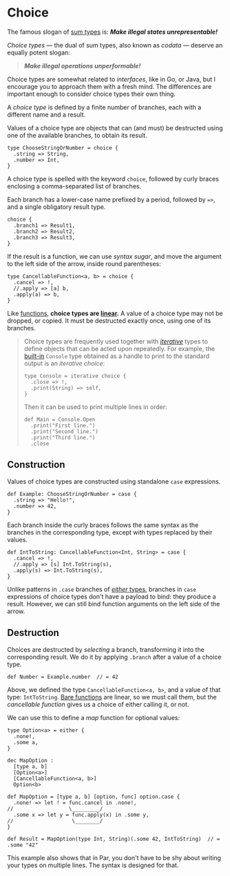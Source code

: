 # Choice

The famous slogan of [sum types](./either.md) is: **_Make illegal states unrepresentable!_**

_Choice types_ — the dual of sum types, also known as _codata_ — deserve an equally potent
slogan:

> **_Make illegal operations unperformable!_**

Choice types are somewhat related to _interfaces_, like in Go, or Java, but I encourage you to
approach them with a fresh mind. The differences are important enough to consider choice types
their own thing.

A _choice type_ is defined by a finite number of branches, each with a different name and a result.

Values of a choice type are objects that can (and must) be destructed using one of the available
branches, to obtain its result.

```par
type ChooseStringOrNumber = choice {
  .string => String,
  .number => Int,
}
```

A choice type is spelled with the keyword `choice`, followed by curly braces enclosing a
comma-separated list of branches.

Each branch has a lower-case name prefixed by a period, followed by `=>`, and a single obligatory
result type.

```par
choice {
  .branch1 => Result1,
  .branch2 => Result2,
  .branch3 => Result3,
}
```

If the result is a function, we can use _syntax sugar_, and move the argument to the left side
of the arrow, inside round parentheses:

```par
type CancellableFunction<a, b> = choice {
  .cancel => !,
  //.apply => [a] b,
  .apply(a) => b,
}
```

Like [functions](./function.md), **choice types are [linear](TODO).** A value of a choice type may not be
dropped, or copied. It must be destructed exactly once, using one of its branches.

> Choice types are frequently used together with [_iterative_](./iterative.md) types to define objects
> that can be acted upon repeatedly. For example, the [built-in](../standard_library.md) `Console` type
> obtained as a handle to print to the standard output is an _iterative choice_:
> 
> ```par
> type Console = iterative choice {
>   .close => !,
>   .print(String) => self,
> }
> ```
> 
> Then it can be used to print multiple lines in order:
> 
> ```par
> def Main = Console.Open
>   .print("First line.")
>   .print("Second line.")
>   .print("Third line.")
>   .close
> ```

## Construction

Values of choice types are constructed using standalone `case` expressions.

```par
def Example: ChooseStringOrNumber = case {
  .string => "Hello!",
  .number => 42,
}
```

Each branch inside the curly braces follows the same syntax as the branches in the corresponding
type, except with types replaced by their values.

```par
def IntToString: CancellableFunction<Int, String> = case {
  .cancel => !,
  //.apply => [s] Int.ToString(s),
  .apply(s) => Int.ToString(s),
}
```

Unlike patterns in `.case` branches of [_either_ types](./either.md), branches in `case`
expressions of choice types don't have a payload to bind: they produce a result. However, we can
still bind function arguments on the left side of the arrow.

## Destruction

Choices are destructed by _selecting_ a branch, transforming it into the corresponding result.
We do it by applying `.branch` after a value of a choice type.

```par
def Number = Example.number  // = 42
```

Above, we defined the type `CancellableFunction<a, b>`, and a value of that type: `IntToString`.
[Bare functions](./function.md) are linear, so we must call them, but the _cancellable function_
gives us a choice of either calling it, or not.

We can use this to define a _map_ function for optional values:

```par
type Option<a> = either {
  .none!,
  .some a,
}

dec MapOption :
  [type a, b]
  [Option<a>]
  [CancellableFunction<a, b>]
  Option<b>

def MapOption = [type a, b] [option, func] option.case {
  .none! => let ! = func.cancel in .none!,
//                  \_________/
  .some x => let y = func.apply(x) in .some y,
//                   \________/
}

def Result = MapOption(type Int, String)(.some 42, IntToString)  // = .some "42"
```

This example also shows that in Par, you don't have to be shy about writing your types on
multiple lines. The syntax is designed for that.
